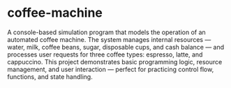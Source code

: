 # coffee-machine
A console-based simulation program that models the operation of an automated coffee machine. The system manages internal resources — water, milk, coffee beans, sugar, disposable cups, and cash balance — and processes user requests for three coffee types: espresso, latte, and cappuccino.
This project demonstrates basic programming logic, resource management, and user interaction — perfect for practicing control flow, functions, and state handling.
